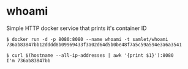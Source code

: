 whoami
======

Simple HTTP docker service that prints it's container ID

    $ docker run -d -p 8080:8080 --name whoami -t samlet/whoami
    736ab83847bb12dddd8b09969433f3a02d64d5b0be48f7a5c59a594e3a6a3541
    
    $ curl $(hostname --all-ip-addresses | awk '{print $1}'):8080
    I'm 736ab83847bb
